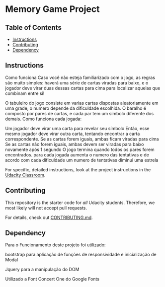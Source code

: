 # Memory Game Project

## Table of Contents

* [Instructions](#instructions)
* [Contributing](#contributing)
* [Dependency](#dependency)

## Instructions

Como funciona
Caso você não esteja familiarizado com o jogo, as regras são muito simples: haverá uma série de cartas viradas para baixo, e o jogador deve virar duas dessas cartas para cima para localizar aquelas que combinam entre si!

O tabuleiro do jogo consiste em varias cartas dispostas aleatoriamente em uma grade, o numero depende da dificuldade escolhida. O baralho é composto por pares de cartas, e cada par tem um símbolo diferente dos demais. Como funciona cada jogada:

Um jogador deve virar uma carta para revelar seu símbolo
Então, esse mesmo jogador deve virar outra carta, tentando encontrar a carta correspondente.
Se as cartas forem iguais, ambas ficam viradas para cima
Se as cartas não forem iguais, ambas devem ser viradas para baixo novamente após 1 segundo
O jogo termina quando todos os pares forem encontrados.
para cada jogada aumenta o numero das tentativas e de acordo com cada dificuldade um numero de tentativas diminui uma estrela

For specific, detailed instructions, look at the project instructions in the [Udacity Classroom](https://classroom.udacity.com/me).

## Contributing

This repository is the starter code for _all_ Udacity students. Therefore, we most likely will not accept pull requests.

For details, check out [CONTRIBUTING.md](CONTRIBUTING.md).

## Dependency

Para o Funcionamento deste projeto foi utilizado:

bootstrap para aplicação de funções de responsividade e inicialização de Modal
<link rel="stylesheet" type="text/css" href="css/bootstrap.min.css">
<script src="https://maxcdn.bootstrapcdn.com/bootstrap/3.3.7/js/bootstrap.min.js"></script>

Jquery para a manipulação do DOM
<script src="https://ajax.googleapis.com/ajax/libs/jquery/3.3.1/jquery.min.js"></script>

Utilizado a Font Concert One do Google Fonts
<link href="https://fonts.googleapis.com/css?family=Concert+One" rel="stylesheet">
